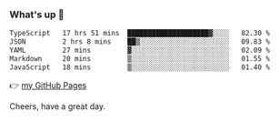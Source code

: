 ### What's up 👋

<!--START_SECTION:waka-->

```txt
TypeScript   17 hrs 51 mins  ████████████████████▓░░░░   82.30 %
JSON         2 hrs 8 mins    ██▒░░░░░░░░░░░░░░░░░░░░░░   09.83 %
YAML         27 mins         ▓░░░░░░░░░░░░░░░░░░░░░░░░   02.09 %
Markdown     20 mins         ▒░░░░░░░░░░░░░░░░░░░░░░░░   01.55 %
JavaScript   18 mins         ▒░░░░░░░░░░░░░░░░░░░░░░░░   01.40 %
```

<!--END_SECTION:waka-->

👉 [my GitHub Pages](https://ykzhukian.github.io)

Cheers, have a great day.

